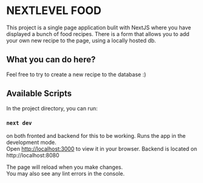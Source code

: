 # NEXTLEVEL FOOD

This project is a single page application bulit with NextJS where you have displayed a bunch of food recipes. There is a form that allows you to add your own new recipe to the page, using a locally hosted db.
## What you can do here?

Feel free to try to create a new recipe to the database :) 


## Available Scripts

In the project directory, you can run:

### `next dev`


on both fronted and backend for this to be working.
Runs the app in the development mode.\
Open [http://localhost:3000](http://localhost:3000) to view it in your browser.
Backend is located on http://localhost:8080

The page will reload when you make changes.\
You may also see any lint errors in the console.

